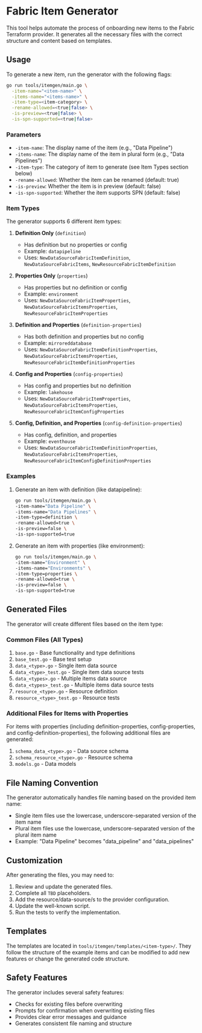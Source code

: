 # Fabric Item Generator

This tool helps automate the process of onboarding new items to the Fabric Terraform provider. It generates all the necessary files with the correct structure and content based on templates.

## Usage

To generate a new item, run the generator with the following flags:

```bash
go run tools/itemgen/main.go \
  -item-name="<item-name>" \
  -items-name="<items-name>" \
  -item-type=<item-category> \
  -rename-allowed=<true|false> \
  -is-preview=<true|false> \
  -is-spn-supported=<true|false>
```

### Parameters

- `-item-name`: The display name of the item (e.g., "Data Pipeline")
- `-items-name`: The display name of the item in plural form (e.g., "Data Pipelines")
- `-item-type`: The category of item to generate (see Item Types section below)
- `-rename-allowed`: Whether the item can be renamed (default: true)
- `-is-preview`: Whether the item is in preview (default: false)
- `-is-spn-supported`: Whether the item supports SPN (default: false)

### Item Types

The generator supports 6 different item types:

1. **Definition Only** (`definition`)
   - Has definition but no properties or config
   - Example: `datapipeline`
   - Uses: `NewDataSourceFabricItemDefinition`, `NewDataSourceFabricItems`, `NewResourceFabricItemDefinition`

1. **Properties Only** (`properties`)
   - Has properties but no definition or config
   - Example: `environment`
   - Uses: `NewDataSourceFabricItemProperties`, `NewDataSourceFabricItemsProperties`, `NewResourceFabricItemProperties`

1. **Definition and Properties** (`definition-properties`)
   - Has both definition and properties but no config
   - Example: `mirroreddatabase`
   - Uses: `NewDataSourceFabricItemDefinitionProperties`, `NewDataSourceFabricItemsProperties`, `NewResourceFabricItemDefinitionProperties`

1. **Config and Properties** (`config-properties`)
   - Has config and properties but no definition
   - Example: `lakehouse`
   - Uses: `NewDataSourceFabricItemProperties`, `NewDataSourceFabricItemsProperties`, `NewResourceFabricItemConfigProperties`

1. **Config, Definition, and Properties** (`config-definition-properties`)
   - Has config, definition, and properties
   - Example: `eventhouse`
   - Uses: `NewDataSourceFabricItemDefinitionProperties`, `NewDataSourceFabricItemsProperties`, `NewResourceFabricItemConfigDefinitionProperties`

### Examples

1. Generate an item with definition (like datapipeline):

   ```bash
   go run tools/itemgen/main.go \
   -item-name="Data Pipeline" \
   -items-name="Data Pipelines" \
   -item-type=definition \
   -rename-allowed=true \
   -is-preview=false \
   -is-spn-supported=true
   ```

1. Generate an item with properties (like environment):

   ```bash
   go run tools/itemgen/main.go \
   -item-name="Environment" \
   -items-name="Environments" \
   -item-type=properties \
   -rename-allowed=true \
   -is-preview=false \
   -is-spn-supported=true
   ```

## Generated Files

The generator will create different files based on the item type:

### Common Files (All Types)

1. `base.go` - Base functionality and type definitions
1. `base_test.go` - Base test setup
1. `data_<type>.go` - Single item data source
1. `data_<type>_test.go` - Single item data source tests
1. `data_<types>.go` - Multiple items data source
1. `data_<types>_test.go` - Multiple items data source tests
1. `resource_<type>.go` - Resource definition
1. `resource_<type>_test.go` - Resource tests

### Additional Files for Items with Properties

For items with properties (including definition-properties, config-properties, and config-definition-properties), the following additional files are generated:

1. `schema_data_<type>.go` - Data source schema
1. `schema_resource_<type>.go` - Resource schema
1. `models.go` - Data models

## File Naming Convention

The generator automatically handles file naming based on the provided item name:

- Single item files use the lowercase, underscore-separated version of the item name
- Plural item files use the lowercase, underscore-separated version of the plural item name
- Example: "Data Pipeline" becomes "data_pipeline" and "data_pipelines"

## Customization

After generating the files, you may need to:

1. Review and update the generated files.
1. Complete all `TBD` placeholders.
1. Add the resource/data-source/s to the provider configuration.
1. Update the well-known script.
1. Run the tests to verify the implementation.

## Templates

The templates are located in `tools/itemgen/templates/<item-type>/`. They follow the structure of the example items and can be modified to add new features or change the generated code structure.

## Safety Features

The generator includes several safety features:

- Checks for existing files before overwriting
- Prompts for confirmation when overwriting existing files
- Provides clear error messages and guidance
- Generates consistent file naming and structure
